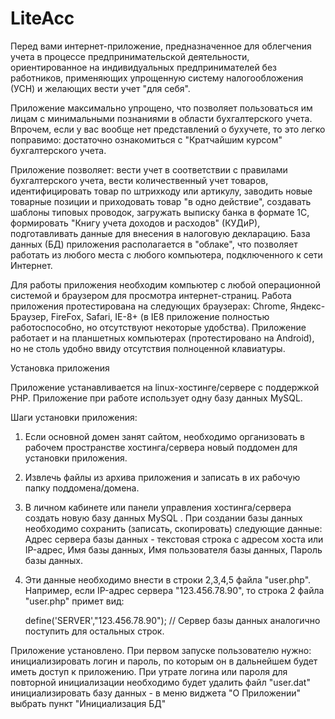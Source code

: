 # LiteAcc
Перед вами интернет-приложение, предназначенное для облегчения учета в процессе предпринимательской деятельности, ориентированное на индивидуальных предпринимателей без работников, применяющих упрощенную систему налогообложения (УСН) и желающих вести учет "для себя".

Приложение максимально упрощено, что позволяет пользоваться им лицам с минимальными познаниями в области бухгалтерского учета. Впрочем, если у вас вообще нет представлений о бухучете, то это легко поправимо: достаточно ознакомиться с "Кратчайшим курсом" бухгалтерского учета.

Приложение позволяет:
вести учет в соответствии с правилами бухгалтерского учета,
вести количественный учет товаров,
идентифицировать товар по штрихкоду или артикулу,
заводить новые товарные позиции и приходовать товар "в одно действие",
создавать шаблоны типовых проводок,
загружать выписку банка в формате 1С,
формировать "Книгу учета доходов и расходов" (КУДиР),
подготавливать данные для внесения в налоговую декларацию.
База данных (БД) приложения располагается в "облаке", что позволяет работать из любого места с любого компьютера, подключенного к сети Интернет.

Для работы приложения необходим компьютер с любой операционной системой и браузером для просмотра интернет-страниц. Работа приложения протестирована на следующих браузерах: Chrome, Яндекс-Браузер, FireFox, Safari, IE-8+ (в IE8 приложение полностью работоспособно, но отсутствуют некоторые удобства). Приложение работает и на планшетных компьютерах (протестировано на Android), но не столь удобно ввиду отсутствия полноценной клавиатуры.


Установка приложения

Приложение устанавливается на linux-хостинге/сервере с поддержкой PHP. Приложение при работе использует одну базу данных MySQL.

Шаги установки приложения:

1. Если основной домен занят сайтом, необходимо организовать в рабочем пространстве хостинга/сервера новый поддомен для установки приложения.

2. Извлечь файлы из архива приложения и записать в их рабочую папку поддомена/домена.

3. В личном кабинете или панели управления хостинга/сервера создать новую базу данных MySQL . При создании базы данных необходимо сохранить (записать, скопировать) следующие данные:
Адрес сервера базы данных - текстовая строка с адресом хоста или IP-адрес,
Имя базы данных,
Имя пользователя базы данных,
Пароль базы данных.
4. Эти данные необходимо внести в строки 2,3,4,5 файла "user.php". Например, если IP-адрес сервера "123.456.78.90", то строка 2 файла "user.php" примет вид:

	define('SERVER',"123.456.78.90");			// Сервер базы данных
аналогично поступить для остальных строк.

Приложение установлено. При первом запуске пользователю нужно:
инициализировать логин и пароль, по которым он в дальнейшем будет иметь доступ к приложению. При утрате логина или пароля для повторной инициализации необходимо будет удалить файл "user.dat"
инициализировать базу данных - в меню виджета "О Приложении" выбрать пункт "Инициализация БД"
